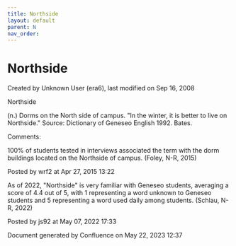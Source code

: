 ```yaml
---
title: Northside
layout: default
parent: N
nav_order:
---
```


# Northside

Created by  Unknown User (era6), last modified on Sep 16, 2008

Northside

(n.) Dorms on the North side of campus. &quot;In the winter, it is better to live on Northside.&quot; Source: Dictionary of Geneseo English 1992. Bates.

Comments:

100% of students tested in interviews associated the term with the dorm buildings located on the Northside of campus. (Foley, N-R, 2015)

Posted by wrf2 at Apr 27, 2015 13:22

As of 2022, &quot;Northside&quot; is very familiar with Geneseo students, averaging a score of 4.4 out of 5, with 1 representing a word unknown to Geneseo students and 5 representing a word used daily among students. (Schlau, N-R, 2022)

Posted by js92 at May 07, 2022 17:33

Document generated by Confluence on May 22, 2023 12:37


